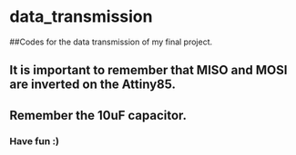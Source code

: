 # data_transmission
##Codes for the data transmission of my final project.

## It is important to remember that MISO and MOSI are inverted on the Attiny85.
## Remember the  10uF capacitor.

### Have fun :)
